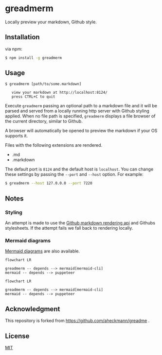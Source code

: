 # greadmerm

Locally preview your markdown, Github style.

## Installation

via npm:

```sh
$ npm install -g greadmerm
```


## Usage

```
$ greadmerm [path/to/some.markdown]

   view your markdown at http://localhost:8124/
   press CTRL+C to quit
```

Execute `greadmerm` passing an optional path to a markdown file and it will be parsed and served from a locally running
http server with Github styling applied. When no file path is specified, `greadmerm` displays a file browser of the
current directory, similar to Github.


A browser will automatically be opened to preview the markdown if your OS supports it.


Files with the following extensions are rendered.

- .md
- .markdown


The default port is `8124` and the default host is `localhost`. You can change these settings by passing the `--port`
and `--host` option. For example:

```sh
$ greadmerm --host 127.0.0.0 --port 7220
```

## Notes

### Styling

An attempt is made to use the [Github markdown rendering api](http://developer.github.com/v3/markdown/) and Githubs stylesheets. If the attempt fails we fall back to rendering locally.

### Mermaid diagrams

[Mermaid diagrams](https://mermaid.js.org/) are also available.

```text
flowchart LR

greadmerm -- depends --> mermaid[mermaid-cli]
mermaid -- depends --> puppeteer
```

```mermaid
flowchart LR

greadmerm -- depends --> mermaid[mermaid-cli]
mermaid -- depends --> puppeteer
```

## Acknowledgment

This repository is forked from https://github.com/aheckmann/greadme .

## License

[MIT](https://github.com/quramy/greadmerm/blob/master/LICENSE)

